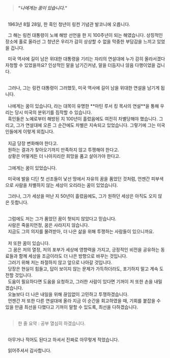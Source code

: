 
> ***"나에게는 꿈이 있습니다."***

</br>
&nbsp;
1963년 8월 28일, 한 흑인 청년이 링컨 기념관 발코니에 오릅니다.   
  
&nbsp;
그 해는 링컨 대통령이 노예 해방 선언을 한 지 100주년이 되는 해였습니다. 상징적인 장소에 홀로 올라선 그 청년은 우리가 감히 상상할 수 없을 막중한 부담감을 느끼고 있었을 겁니다.

&nbsp;
미국 역사에 길이 남은 위대한 대통령을 기리는 자리의 연설대에 누가 감히 올라서겠다 자청할 수 있었을까요? 인상적인 말을 남기긴커녕, 말을 더듬지나 않음 다행이었을 겁니다.

</br>
&nbsp;
그러나, 그는 링컨 대통령이 그러했듯, 미국 역사에 길이 남을 위대한 연설을 남기게 됩니다.

</br>
</br>
&nbsp;
나에게는 꿈이 있습니다, 라는 대목이 유명한 **마틴 루서 킹 목사의 연설**을 통해 우리는 당시 미국의 분위기를 짐작할 수 있습니다.

</br>
&nbsp;
흑인들은 노예로부터 해방된 지 100년이 흘렀음에도 여전히 차별당해야 했습니다. 그리고, 그가 연설대에 오른 그 순간에도 차별은 지속되고 있었습니다. 그렇기에 그는 미국인들에게 이렇게 외칩니다.

</br>
</br>
&nbsp;
지금 당장 변화해야 한다고.

</br>
&nbsp;
원하는 결과가 찾아오기까지 만족하지 않고 투쟁해야 한다고.

</br>
&nbsp;
상황은 어떻게든 더 나아지리란 희망을 품고 살아가야 한다고.

</br>
</br>
&nbsp;
그에게는 꿈이 있었습니다. 

&nbsp;
미국에 발을 디딘 첫 선조들이 낯선 땅에서 자유의 꿈을 품었던 것처럼, 언젠간 피부색으로 사람을 차별하지 않는 세상이 오리라는 꿈이 있었습니다.

&nbsp;
그러나, 그가 세상을 떠난 지 50년이 흘렀음에도, 그가 원하던 세상은 아직도 오지 않은 듯합니다.

</br>
&nbsp;
그럼에도 저는 그가 품었던 꿈이 헛되지 않았다고 믿습니다.

</br>
&nbsp;
사람은 죽을지언정, 꿈은 사라지지 않습니다.

</br>
&nbsp;
지금도 그의 의지를 물려받아, 더 나은 삶을 위해 투쟁하는 사람들이 있으니까요.

</br>
</br>
&nbsp;
저 또한 꿈이 있습니다.

</br>
&nbsp;
그 꿈은 저의 열정, 저의 포부가 세상에 영향력을 가지고, 긍정적인 비전을 공유하는 동료들과 함께 세상을 조금이라도 더 나은 방향으로 바꾸는 것입니다.

</br>
&nbsp;
그러기 위해 저는 좌절하지 않고 앞으로 나아갈 것입니다.

</br>
&nbsp;
당장은 현실이 힘들고, 답이 보이지 않는 문제가 가득하더라도, 포기하지 말고 계속 도전할 것입니다.

</br>
&nbsp;
도움이 필요하다면 도움을 요청하고, 그러한 사람이 있다면 기꺼이 저 또한 손을 내밀겠습니다.

</br>
&nbsp;
오늘보다 더 나은 내일을 위해 끊임없이 고민하고 투쟁하겠습니다.

</br>
&nbsp;
언젠간 저 또한 다른 연설대에 올라 지금 이 순간을 회고하였을 때, 기회를 붙잡을 수 있을 만큼 최선을 다했다고 기꺼이 말할 수 있도록, 최선을 다하겠습니다.

</br>
</br>

>한 줄 요약 : 공부 열심히 하겠습니다.

</br>
&nbsp;
아무거나 적어도 된다고 하셔서 진짜로 아무렇게 적었습니다.

&nbsp;
읽어주셔서 감사합니다.